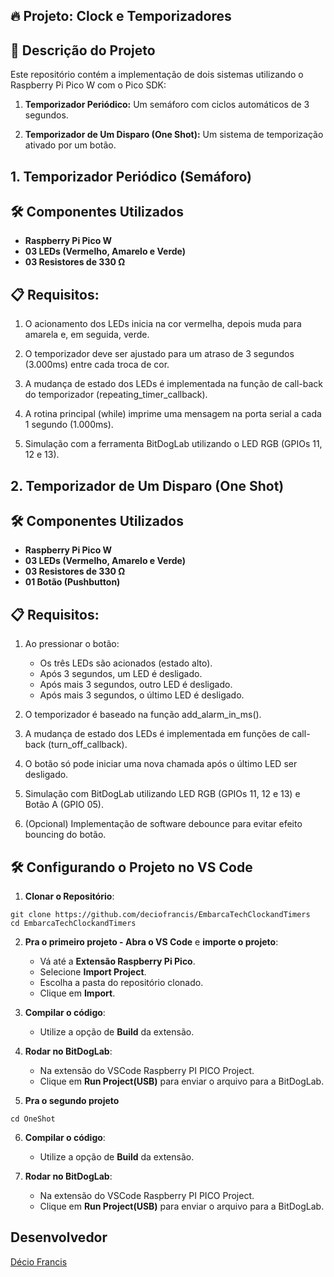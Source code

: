 ## 🔥 Projeto: Clock e Temporizadores

## 📌 Descrição do Projeto

Este repositório contém a implementação de dois sistemas utilizando o Raspberry Pi Pico W com o Pico SDK:

1. **Temporizador Periódico:** Um semáforo com ciclos automáticos de 3 segundos.

2. **Temporizador de Um Disparo (One Shot):** Um sistema de temporização ativado por um botão.

## 1. Temporizador Periódico (Semáforo)

## 🛠️ Componentes Utilizados

- **Raspberry Pi Pico W**
- **03 LEDs (Vermelho, Amarelo e Verde)**
- **03 Resistores de 330 Ω** 

## 📋 Requisitos:

1. O acionamento dos LEDs inicia na cor vermelha, depois muda para amarela e, em seguida, verde.

2. O temporizador deve ser ajustado para um atraso de 3 segundos (3.000ms) entre cada troca de cor.

3. A mudança de estado dos LEDs é implementada na função de call-back do temporizador (repeating_timer_callback).

4. A rotina principal (while) imprime uma mensagem na porta serial a cada 1 segundo (1.000ms).

5. Simulação com a ferramenta BitDogLab utilizando o LED RGB (GPIOs 11, 12 e 13).

## 2. Temporizador de Um Disparo (One Shot)

## 🛠️ Componentes Utilizados

- **Raspberry Pi Pico W**
- **03 LEDs (Vermelho, Amarelo e Verde)**
- **03 Resistores de 330 Ω** 
- **01 Botão (Pushbutton)** 

## 📋 Requisitos:

1. Ao pressionar o botão:
    - Os três LEDs são acionados (estado alto).
    - Após 3 segundos, um LED é desligado.
    - Após mais 3 segundos, outro LED é desligado.
    - Após mais 3 segundos, o último LED é desligado.

2. O temporizador é baseado na função add_alarm_in_ms().

3. A mudança de estado dos LEDs é implementada em funções de call-back (turn_off_callback).

4. O botão só pode iniciar uma nova chamada após o último LED ser desligado.

5. Simulação com BitDogLab utilizando LED RGB (GPIOs 11, 12 e 13) e Botão A (GPIO 05).

6. (Opcional) Implementação de software debounce para evitar efeito bouncing do botão.


## 🛠️ Configurando o Projeto no VS Code

1. **Clonar o Repositório**:
```
git clone https://github.com/deciofrancis/EmbarcaTechClockandTimers
cd EmbarcaTechClockandTimers
```

2. **Pra o primeiro projeto - Abra o VS Code** e **importe o projeto**:
   - Vá até a **Extensão Raspberry Pi Pico**.
   - Selecione **Import Project**.
   - Escolha a pasta do repositório clonado.
   - Clique em **Import**.

3. **Compilar o código**:
   - Utilize a opção de **Build** da extensão.

4. **Rodar no BitDogLab**:
   - Na extensão do VSCode Raspberry PI PICO Project.
   - Clique em **Run Project(USB)** para enviar o arquivo para a BitDogLab.

5. **Pra o segundo projeto**
```
cd OneShot
```

6. **Compilar o código**:
   - Utilize a opção de **Build** da extensão.

7. **Rodar no BitDogLab**:
   - Na extensão do VSCode Raspberry PI PICO Project.
   - Clique em **Run Project(USB)** para enviar o arquivo para a BitDogLab.


## Desenvolvedor

[Décio Francis](https://www.linkedin.com/in/deciofrancis/)